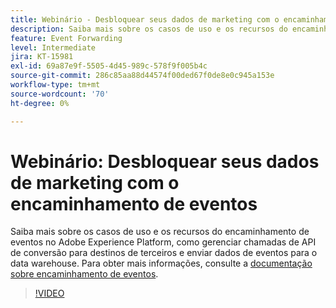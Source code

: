 ```yaml
---
title: Webinário - Desbloquear seus dados de marketing com o encaminhamento de eventos
description: Saiba mais sobre os casos de uso e os recursos do encaminhamento de eventos no Adobe Experience Platform.
feature: Event Forwarding
level: Intermediate
jira: KT-15981
exl-id: 69a87e9f-5505-4d45-989c-578f9f005b4c
source-git-commit: 286c85aa88d44574f00ded67f0de8e0c945a153e
workflow-type: tm+mt
source-wordcount: '70'
ht-degree: 0%

---
```


# Webinário: Desbloquear seus dados de marketing com o encaminhamento de eventos

Saiba mais sobre os casos de uso e os recursos do encaminhamento de eventos no Adobe Experience Platform, como gerenciar chamadas de API de conversão para destinos de terceiros e enviar dados de eventos para o data warehouse. Para obter mais informações, consulte a [documentação sobre encaminhamento de eventos](https://experienceleague.adobe.com/docs/experience-platform/tags/event-forwarding/overview.html).

>[!VIDEO](https://video.tv.adobe.com/v/3434936?learn=on&enablevpops)
